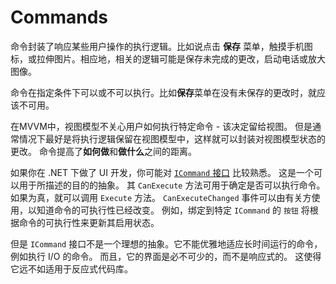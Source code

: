 # Commands

命令封装了响应某些用户操作的执行逻辑。比如说点击 **保存** 菜单，触摸手机图标，或拉伸图片。相应地，相关的逻辑可能是保存未完成的更改，启动电话或放大图像。

命令在指定条件下可以或不可以执行。比如**保存**菜单在没有未保存的更改时，就应该不可用。

在MVVM中，视图模型不关心用户如何执行特定命令 - 该决定留给视图。 但是通常情况下最好是将执行逻辑保留在视图模型中，这样就可以封装对视图模型状态的更改。 命令提高了**如何做**和**做什么**之间的距离。

如果你在 .NET 下做了 UI 开发，你可能对 [`ICommand` 接口](https://msdn.microsoft.com/en-us/library/system.windows.input.icommand.aspx) 比较熟悉。 这是一个可以用于所描述的目的的抽象。 其 `CanExecute` 方法可用于确定是否可以执行命令。 如果为真，就可以调用 `Execute` 方法。 `CanExecuteChanged` 事件可以由有关方使用，以知道命令的可执行性已经改变。 例如，绑定到特定 `ICommand` 的 `按钮` 将根据命令的可执行性来更新其启用状态。

但是 `ICommand` 接口不是一个理想的抽象。它不能优雅地适应长时间运行的命令，例如执行 I/O 的命令。 而且，它的界面是必不可少的，而不是响应式的。 这使得它远不如适用于反应式代码库。